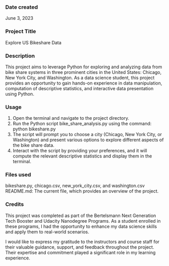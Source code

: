 ### Date created
June 3, 2023

### Project Title
Explore US Bikeshare Data

### Description
This project aims to leverage Python for exploring and analyzing data from bike share systems in three prominent cities in the United States: Chicago, New York City, and Washington. As a data science student, this project provides an opportunity to gain hands-on experience in data manipulation, computation of descriptive statistics, and interactive data presentation using Python.

### Usage
1. Open the terminal and navigate to the project directory.
2. Run the Python script bike_share_analysis.py using the command: python bikeshare.py
3. The script will prompt you to choose a city (Chicago, New York City, or Washington) and present various options to explore different aspects of the bike share data.
4. Interact with the script by providing your preferences, and it will compute the relevant descriptive statistics and display them in the terminal.


### Files used
bikeshare.py, chicago.csv, new_york_city.csv, and washington.csv
README.md: The current file, which provides an overview of the project.

### Credits
This project was completed as part of the Bertelsmann Next Generation Tech Booster and Udacity Nanodegree Programs. As a student enrolled in these programs, I had the opportunity to enhance my data science skills and apply them to real-world scenarios.

I would like to express my gratitude to the instructors and course staff for their valuable guidance, support, and feedback throughout the project. Their expertise and commitment played a significant role in my learning experience.

